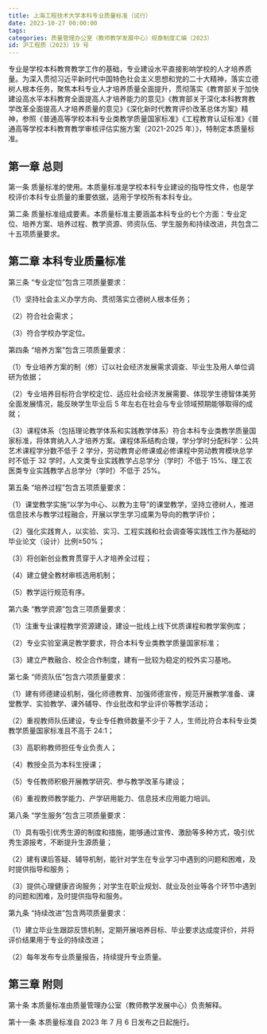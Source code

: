 ```yaml
---
title: 上海工程技术大学本科专业质量标准（试行）
date: 2023-10-27 00:00:00
tags: 
categories: 质量管理办公室（教师教学发展中心）规章制度汇编（2023）
id: 沪工程质〔2023〕19 号
---
```

专业是学校本科教育教学工作的基础，专业建设水平直接影响学校的人才培养质量。为深入贯彻习近平新时代中国特色社会主义思想和党的二十大精神，落实立德树人根本任务，聚焦本科专业人才培养质量全面提升，贯彻落实《教育部关于加快建设高水平本科教育全面提高人才培养能力的意见》《教育部关于深化本科教育教学改革全面提高人才培养质量的意见》《深化新时代教育评价改革总体方案》精神，参照《普通高等学校本科专业类教学质量国家标准》《工程教育认证标准》《普通高等学校本科教育教学审核评估实施方案（2021-2025 年）》，特制定本质量标准。

## 第一章 总则

第一条 质量标准的使用。本质量标准是学校本科专业建设的指导性文件，也是学校评价本科专业质量的重要依据，适用于学校所有本科专业。

第二条 质量标准组成要素。本质量标准主要涵盖本科专业的七个方面：专业定位、培养方案、培养过程、教学资源、师资队伍、学生服务和持续改进，共包含二十五项质量要求。

## 第二章 本科专业质量标准

第三条 “专业定位”包含三项质量要求：

（1）坚持社会主义办学方向、贯彻落实立德树人根本任务；

（2）符合社会需求；

（3）符合学校办学定位。

第四条 “培养方案”包含三项质量要求：

（1）专业培养方案的制（修）订以社会经济发展需求调查、毕业生及用人单位调研为依据；

（2）专业培养目标符合学校定位、适应社会经济发展需要、体现学生德智体美劳全面发展情况，能反映学生毕业后 5 年左右在社会与专业领域预期能够取得的成就；

（3）课程体系（包括理论教学体系和实践教学体系）符合本科专业类教学质量国家标准，将体育纳入人才培养方案。课程体系结构合理，学分学时分配科学：公共艺术课程学分数不低于 2 学分，劳动教育必修课或必修课程中劳动教育模块总学时不低于 32 学时，人文类专业实践教学占总学分（学时）不低于 15%、理工农医类专业实践教学占总学分（学时）不低于 25%。

第五条 “培养过程”包含五项质量要求：

（1）课堂教学实施“以学为中心、以教为主导”的课堂教学，坚持立德树人，推进信息技术与教学过程融合，开展以学生学习成果为导向的教学评价；

（2）强化实践育人，以实验、实习、工程实践和社会调查等实践性工作为基础的毕业论文（设计）比例≥50%；

（3）将创新创业教育贯穿于人才培养全过程；

（4）建立健全教材审核选用机制；

（5）教学运行规范有序。

第六条 “教学资源”包含三项质量要求：

（1）注重专业课程教学资源建设，建设一批线上线下优质课程和教学案例库；

（2）专业实验室满足教学要求，符合本科专业类教学质量国家标准；

（3）建立产教融合、校企合作制度，建有一批较为稳定的校外实习基地。

第七条 “师资队伍”包含六项质量要求：

（1）建有师德建设机制，强化师德教育、加强师德宣传，规范开展教学准备、课堂教学、实验教学、课外辅导、作业批改和学业评价等教学活动；

（2）重视教师队伍建设，专业专任教师数量不少于 7 人，生师比符合本科专业类教学质量国家标准且不高于 24:1；

（3）高职称教师担任专业负责人；

（4）教授全员为本科生授课；

（5）专任教师积极开展教学研究、参与教学改革与建设；

（6）重视教师教学能力、产学研用能力、信息技术应用能力培训。

第八条 “学生服务”包含三项质量要求：

（1）具有吸引优秀生源的制度和措施，能够通过宣传、激励等多种方式，吸引优秀生源报考，不断提升生源质量；

（2）建有课后答疑、辅导机制，能针对学生在专业学习中遇到的问题和困难，及时提供指导和服务；

（3）提供心理健康咨询服务；对学生在职业规划、就业及创业等各个环节中遇到的问题和困难，及时提供指导和服务。

第九条 “持续改进”包含两项质量要求：

（1）建立毕业生跟踪反馈机制，定期开展培养目标、毕业要求达成度评价，并将评价结果用于专业的持续改进；

（2）每年发布专业质量报告，持续提升专业质量。

## 第三章 附则

第十条 本质量标准由质量管理办公室（教师教学发展中心）负责解释。

第十一条 本质量标准自 2023 年 7 月 6 日发布之日起施行。
